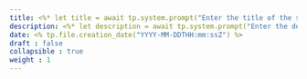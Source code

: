 ```yaml
---
title: <%* let title = await tp.system.prompt("Enter the title of the section", "") %><% title%>
description: <%* let description = await tp.system.prompt("Enter the description of the section", "") %><% description%>
date: <% tp.file.creation_date("YYYY-MM-DDTHH:mm:ssZ") %>
draft : false
collapsible : true
weight : 1
---
```

